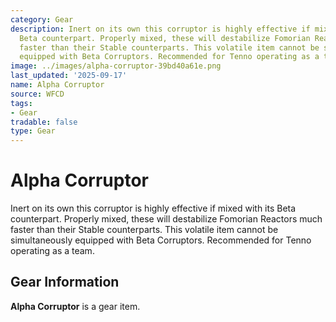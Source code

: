 ```yaml
---
category: Gear
description: Inert on its own this corruptor is highly effective if mixed with its
  Beta counterpart. Properly mixed, these will destabilize Fomorian Reactors much
  faster than their Stable counterparts. This volatile item cannot be simultaneously
  equipped with Beta Corruptors. Recommended for Tenno operating as a team.
image: ../images/alpha-corruptor-39bd40a61e.png
last_updated: '2025-09-17'
name: Alpha Corruptor
source: WFCD
tags:
- Gear
tradable: false
type: Gear
---
```


# Alpha Corruptor

Inert on its own this corruptor is highly effective if mixed with its Beta counterpart. Properly mixed, these will destabilize Fomorian Reactors much faster than their Stable counterparts. This volatile item cannot be simultaneously equipped with Beta Corruptors. Recommended for Tenno operating as a team.

## Gear Information

**Alpha Corruptor** is a gear item.


